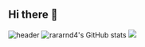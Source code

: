 ## Hi there 👋
![header](https://capsule-render.vercel.app/api?type=waving&color=gradient&height=300&section=header&text=Welcome!)
![rararnd4's GitHub stats](https://github-readme-stats.vercel.app/api?username=rararnd4&theme=default&show_icons=true)
<img src="https://img.shields.io/badge/Python-3776AB?style=flat-square&logo=Python&logoColor=white"/>
<!--
**rararnd4/rararnd4** is a ✨ _special_ ✨ repository because its `README.md` (this file) appears on your GitHub profile.

Here are some ideas to get you started:

- 🔭 I’m currently working on ...
- 🌱 I’m currently learning ...
- 👯 I’m looking to collaborate on ...
- 🤔 I’m looking for help with ...
- 💬 Ask me about ...
- 📫 How to reach me: ...
- 😄 Pronouns: ...
- ⚡ Fun fact: ...
-->
